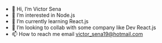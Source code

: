 - 👋 Hi, I’m Victor Sena
- 👀 I’m interested in Node.js
- 🌱 I’m currently learning React.js
- 💞️ I’m looking to collab with some company like Dev React.js
- 📫 How to reach me email victor_sena19@hotmail.com

<!--- 
victorsena19/victorsena19 is a ✨ special ✨ repository because its `README.md` (this file) appears on your GitHub profile.
You can click the Preview link to take a look at your changes.
--->
